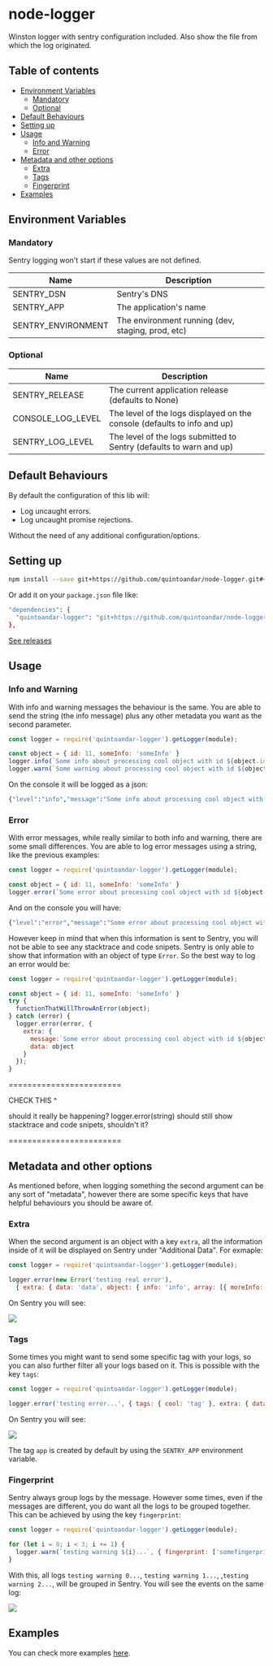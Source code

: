# node-logger

Winston logger with sentry configuration included. Also show the file from which the log originated.

## Table of contents

* [Environment Variables](#environment-Variablss)
  * [Mandatory](#mandatory)
  * [Optional](#optional)
* [Default Behaviours](#default-behaviours)
* [Setting up](#setting-up)
* [Usage](#usage)
  * [Info and Warning](#info-and-Warning)
  * [Error](#error)
* [Metadata and other options](#metadata-and-other-options)
  * [Extra](#extra)
  * [Tags](#tags)
  * [Fingerprint](#fingerprint)
* [Examples](#examples)

## Environment Variables

### Mandatory

Sentry logging won't start if these values are not defined.

|        Name          |                 Description                       |
| -------------------- | ------------------------------------------------- |
| SENTRY_DSN           | Sentry's DNS                                      |
| SENTRY_APP           | The application's name                            |
| SENTRY_ENVIRONMENT   | The environment running (dev, staging, prod, etc) |


### Optional

|        Name          |                 Description                  |
| -------------------- | -------------------------------------------- |
| SENTRY_RELEASE       | The current application release (defaults to None) |
| CONSOLE_LOG_LEVEL    | The level of the logs displayed on the console (defaults to info and up) |
| SENTRY_LOG_LEVEL     | The level of the logs submitted to Sentry (defaults to warn and up) |

## Default Behaviours

By default the configuration of this lib will:
* Log uncaught errors.
* Log uncaught promise rejections.

Without the need of any additional configuration/options.

## Setting up

```sh
npm install --save git+https://github.com/quintoandar/node-logger.git#<latest-release-version>
```

Or add it on your `package.json` file like:

```sh
"dependencies": {
  "quintoandar-logger": "git+https://github.com/quintoandar/node-logger.git#<latest-release-version>",
},
```

[See releases](https://github.com/quintoandar/node-logger/releases)

## Usage

### Info and Warning

With info and warning messages the behaviour is the same. You are able to send the string (the info message) plus any other metadata you want as the second parameter.
```js
const logger = require('quintoandar-logger').getLogger(module);

const object = { id: 11, someInfo: 'someInfo' }
logger.info(`Some info about processing cool object with id ${object.id}`, { extra: { data: object } });
logger.warn(`Some warning about processing cool object with id ${object.id}`, { extra: { data: object } });
```

On the console it will be logged as a json:
```sh
{"level":"info","message":"Some info about processing cool object with id 10","extra_data":{"extra":{"data":{"id":"11","someInfo":"someInfo"}}},"logger_name":"path/to/my/file.js","timestamp":"2018-12-19T18:15:57.078Z"}
```

### Error

With error messages, while really similar to both info and warning, there are some small differences. You are able to log error messages using a string, like the previous examples:
```js
const logger = require('quintoandar-logger').getLogger(module);

const object = { id: 11, someInfo: 'someInfo' }
logger.error(`Some error about processing cool object with id ${object.id}`, { extra: { data: object } });
```

And on the console you will have:
```sh
{"level":"error","message":"Some error about processing cool object with id 10","extra_data":{"extra":{"data":{"id":"11","someInfo":"someInfo"}}},"logger_name":"path/to/my/file.js","timestamp":"2018-12-19T18:15:57.078Z"}
```

However keep in mind that when this information is sent to Sentry, you will not be able to see any stacktrace and code snipets. Sentry is only able to show that information with an object of type `Error`. So the best way to log an error would be:
```js
const logger = require('quintoandar-logger').getLogger(module);

const object = { id: 11, someInfo: 'someInfo' }
try {
  functionThatWillThrowAnError(object);
} catch (error) {
  logger.error(error, {
    extra: {
      message:`Some error about processing cool object with id ${object.id}`,
      data: object
    }
  });
}
```

========================

CHECK THIS ^

should it really be happening? logger.error(string) should still show stacktrace and code snipets, shouldn't it?

========================


## Metadata and other options

As mentioned before, when logging something the second argument can be any sort of "metadata", however there are some specific keys that have helpful behaviours you should be aware of.

### Extra

When the second argument is an object with a key `extra`, all the information inside of it will be displayed on Sentry under "Additional Data". For exmaple:
```js
const logger = require('quintoandar-logger').getLogger(module);

logger.error(new Error('testing real error'),
  { extra: { data: 'data', object: { info: 'info', array: [{ moreInfo: 'even more info' }] } } );
```

On Sentry you will see:

![](./additional_data.png)

### Tags

Some times you might want to send some specific tag with your logs, so you can also further filter all your logs based on it. This is possible with the key `tags`:

```js
const logger = require('quintoandar-logger').getLogger(module);

logger.error('testing error...', { tags: { cool: 'tag' }, extra: { data: 'data' } });
```

On Sentry you will see:

![](./tags.png)

The tag `app` is created by default by using the `SENTRY_APP` environment variable.

### Fingerprint

Sentry always group logs by the message. However some times, even if the messages are different, you do want all the logs to be grouped together. This can be achieved by using the key `fingerprint`:
```js
const logger = require('quintoandar-logger').getLogger(module);

for (let i = 0; i < 3; i += 1) {
  logger.warn(`testing warning ${i}...`, { fingerprint: ['somefingerprint'], extra: { data: 'data' } });
}
```

With this, all logs `testing warning 0...`, `testing warning 1...`, ,`testing warning 2...`, will be grouped in Sentry. You will see the events on the same log:

![](./fingerprints.png)

## Examples

You can check more examples [here](./example).